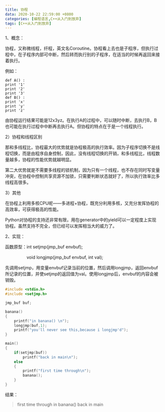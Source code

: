 ```yaml
---
title: 协程
data: 2020-10-22 22:59:00 +0800
categories: [编程语言,C++从入门到放弃]
tags: [C++从入门到放弃]
---
```


1、概念：

协程，又称微线程，纤程，英文名Coroutine。协程看上去也是子程序，但执行过程中，在子程序内部可中断，然后转而执行别的子程序，在适当的时候再返回来接着执行。

例如：

```
def A() :
print '1'
print '2'
print '3'
def B() :
print 'x'
print 'y'
print 'z'
```

由协程运行结果可能是12x3yz。在执行A的过程中，可以随时中断，去执行B，B也可能在执行过程中中断再去执行A。但协程的特点在于是一个线程执行。

2）协程和线程区别

那和多线程比，协程最大的优势就是协程极高的执行效率。因为子程序切换不是线程切换，而是由程序自身控制，因此，没有线程切换的开销，和多线程比，线程数量越多，协程的性能优势就越明显。

第二大优势就是不需要多线程的锁机制，因为只有一个线程，也不存在同时写变量冲突，在协程中控制共享资源不加锁，只需要判断状态就好了，所以执行效率比多线程高很多。

3）其他

在协程上利用多核CPU呢——多进程+协程，既充分利用多核，又充分发挥协程的高效率，可获得极高的性能。

Python对协程的支持还非常有限，用在generator中的yield可以一定程度上实现协程。虽然支持不完全，但已经可以发挥相当大的威力了。

2、实现：

函数原型：int setjmp(jmp_buf envbuf);

　　　　　void longjmp(jmp_buf envbuf, int val);

先调用setjmp，用变量envbuf记录当前的位置，然后调用longjmp，返回envbuf所记录的位置，并使setjmp的返回值为val。使用longjmp后，envbuf的内容会被销毁。

~~~C++
#include <stdio.h>
#include <setjmp.h>

jmp_buf buf;

banana()
{
    printf("in banana() \n");
    longjmp(buf,1);
    printf("you'll never see this,because i longjmp'd");
}

main()
{
    if(setjmp(buf))
        printf("back in main\n");
    else
    {
        printf("first time through\n");
        banana();
    }
}
~~~

结果：

>first time through
in banana()
back in main